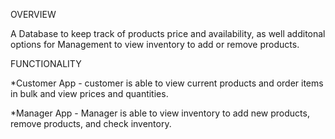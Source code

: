 OVERVIEW

A Database to keep track of products price and availability, as well additonal options for Management to view inventory to add or remove products.


FUNCTIONALITY

*Customer App - customer is able to view current products and order items in bulk and view prices and quantities.


*Manager App - Manager is able to view inventory to add new products, remove products, and check inventory. 

